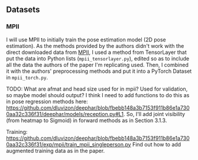 ## Datasets
### MPII
I will use MPII to initially train the pose estimation model (2D pose estimation).
As the methods provided by the authors didn't work with the direct downloaded data from [MPII](http://human-pose.mpi-inf.mpg.de/), I used a method from TensorLayer that put the data into Python lists (```mpii_tensorlayer.py```), edited so as to include all the data the authors of the paper I'm replicating used. Then, I combined it with the authors' preprocessing methods and put it into a PyTorch Dataset in ```mpii_torch.py```.

TODO: What are afmat and head size used for in mpii? Used for validation, so maybe model should output? I think I need to add functions to do this
as in pose regression methods here: https://github.com/dluvizon/deephar/blob/fbebb148a3b7153f911b86e1a7300aa32c336f31/deephar/models/reception.py#L1.
So, I'll add joint visibility (from heatmap to Sigmoid) in forward methods as in Section 3.1.3.


Training: https://github.com/dluvizon/deephar/blob/fbebb148a3b7153f911b86e1a7300aa32c336f31/exp/mpii/train_mpii_singleperson.py
Find out how to add augmented training data as in the paper.